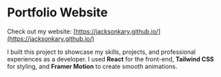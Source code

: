 # Portfolio Website

Check out my website: [https://jacksonkary.github.io/](https://jacksonkary.github.io/)

I built this project to showcase my skills, projects, and professional experiences as a developer. I used **React** for the front-end, **Tailwind CSS** for styling, and **Framer Motion** to create smooth animations.